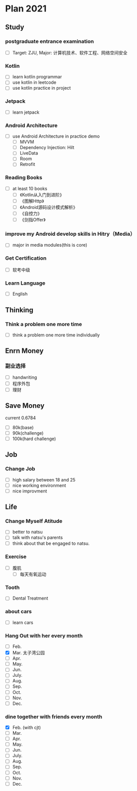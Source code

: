 # Plan 2021

## Study

### postgraduate entrance examination

- [ ] Target: ZJU, Major: 计算机技术、软件工程、网络空间安全

### Kotlin

- [ ] learn kotlin programmar
- [ ] use kotlin in leetcode
- [ ] use kotlin practice in project

### Jetpack

- [ ] learn jetpack

### Android Architecture

- [ ] use Android Architecture in practice demo
  - [ ] MVVM
  - [ ] Dependency Injection: Hilt
  - [ ] LiveData
  - [ ] Room
  - [ ] Retrofit

### Reading Books

- [ ] at least 10 books
  - [ ] 《Kotlin从入门到进阶》
  - [ ] 《图解Http》
  - [ ] 《Android源码设计模式解析》
  - [ ] 《自控力》
  - [ ] 《剑指Offer》

### improve my Android develop skills in Hitry（Media）

- [ ] major in media modules(this is core)

### Get Certification

- [ ] 软考中级

### Learn Language

- [ ] English

## Thinking

### Think a problem one more time

- [ ] think a problem one more time individually

## Enrn Money

### 副业选择

- [ ] handwriting
- [ ] 程序外包
- [ ] 理财

## Save Money

current 0.6784

- [ ] 80k(base)
- [ ] 90k(challenge)
- [ ] 100k(hard challenge)

## Job

### Change Job

- [ ] high salary between 18 and 25
- [ ] nice working environment
- [ ] nice improvment

## Life

### Change Myself Atitude

- [ ] better to natsu
- [ ] talk with natsu's parents
- [ ] think about that be engaged to natsu.

### Exercise

- [ ] 腹肌
  - [ ] 每天有氧运动

### Tooth

- [ ] Dental Treatment

### about cars

- [ ] learn cars

### Hang Out with her every month

- [ ] Feb.
- [x] Mar. 太子湾公园
- [ ] Apr.
- [ ] May.
- [ ] Jun.
- [ ] July.
- [ ] Aug.
- [ ] Sep.
- [ ] Oct.
- [ ] Nov.
- [ ] Dec.

### dine together with friends every month

- [x] Feb. (with cjt)
- [ ] Mar.
- [ ] Apr.
- [ ] May.
- [ ] Jun.
- [ ] July.
- [ ] Aug.
- [ ] Sep.
- [ ] Oct.
- [ ] Nov.
- [ ] Dec.

